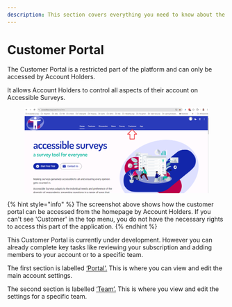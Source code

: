 ```yaml
---
description: This section covers everything you need to know about the Customer Portal
---
```


# Customer Portal

The Customer Portal is a restricted part of the platform and can only be accessed by Account Holders. &#x20;

It allows Account Holders to control all aspects of their account on Accessible Surveys. &#x20;

<figure><img src="../../.gitbook/assets/image (2) (1) (1).png" alt=""><figcaption></figcaption></figure>

{% hint style="info" %}
The screenshot above shows how the customer portal can be accessed from the homepage by Account Holders.  If you can't see 'Customer' in the top menu, you do not have the necessary rights to access this part of the application.
{% endhint %}

This Customer Portal is currently under development.   However you can already complete key tasks like reviewing your subscription and adding members to your account or to a specific team.

The first section is labelled [‘Portal’.](main-settings/)  This is where you can view and edit the main account settings. &#x20;

The second section is labelled [‘Team’.](presentation.md)  This is where you view and edit the settings for a specific team.
